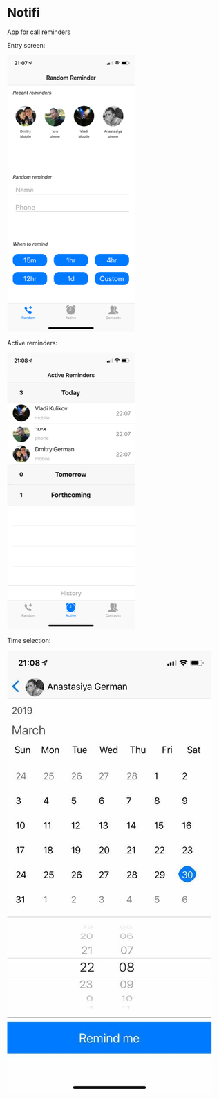 # Notifi
App for call reminders

Entry screen:


![alt text](https://github.com/Igerman87/Notifi/blob/master/IMG_8867.PNG)


Active reminders:


![alt text](https://github.com/Igerman87/Notifi/blob/master/IMG_8868.PNG)


Time selection:


![alt text](https://github.com/Igerman87/Notifi/blob/master/image1.png)
